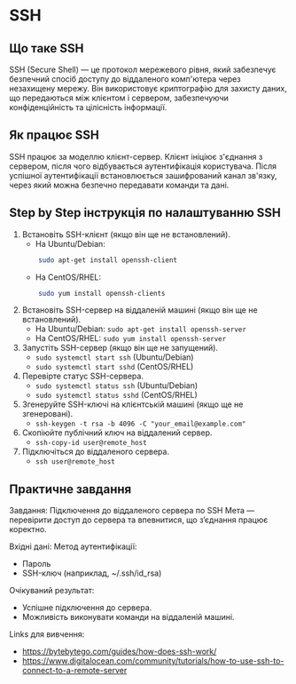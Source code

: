 # SSH

## Що таке SSH
SSH (Secure Shell) — це протокол мережевого рівня, який забезпечує безпечний спосіб доступу до віддаленого комп'ютера через незахищену мережу. Він використовує криптографію для захисту даних, що передаються між клієнтом і сервером, забезпечуючи конфіденційність та цілісність інформації.

## Як працює SSH
SSH працює за моделлю клієнт-сервер. Клієнт ініціює з'єднання з сервером, після чого відбувається аутентифікація користувача. Після успішної аутентифікації встановлюється зашифрований канал зв'язку, через який можна безпечно передавати команди та дані.

## Step by Step інструкція по налаштуванню SSH
1. Встановіть SSH-клієнт (якщо він ще не встановлений).
    - На Ubuntu/Debian:
    ```sh
        sudo apt-get install openssh-client
    ```
    - На CentOS/RHEL:
    ```sh
        sudo yum install openssh-clients
    ```
2. Встановіть SSH-сервер на віддаленій машині (якщо він ще не встановлений).
    - На Ubuntu/Debian: `sudo apt-get install openssh-server`
    - На CentOS/RHEL: `sudo yum install openssh-server`
3. Запустіть SSH-сервер (якщо він ще не запущений).
    - `sudo systemctl start ssh` (Ubuntu/Debian)
    - `sudo systemctl start sshd` (CentOS/RHEL)
4. Перевірте статус SSH-сервера.
    - `sudo systemctl status ssh` (Ubuntu/Debian)
    - `sudo systemctl status sshd` (CentOS/RHEL)
5. Згенеруйте SSH-ключі на клієнтській машині (якщо ще не згенеровані).
    - `ssh-keygen -t rsa -b 4096 -C "your_email@example.com"`
6. Скопіюйте публічний ключ на віддалений сервер.
    - `ssh-copy-id user@remote_host`
7. Підключіться до віддаленого сервера.
    - `ssh user@remote_host`

## Практичне завдання

Завдання: Підключення до віддаленого сервера по SSH
Мета — перевірити доступ до сервера та впевнитися, що з’єднання працює коректно.

Вхідні дані:
Метод аутентифікації:
- Пароль
- SSH-ключ (наприклад, ~/.ssh/id_rsa)

Очікуваний результат:
- Успішне підключення до сервера.
- Можливість виконувати команди на віддаленій машині.


Links для вивчення:
- https://bytebytego.com/guides/how-does-ssh-work/
- https://www.digitalocean.com/community/tutorials/how-to-use-ssh-to-connect-to-a-remote-server